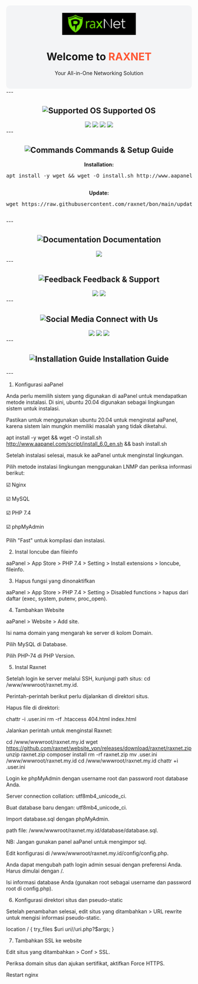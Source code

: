 

<div align="center" style="padding: 20px; background-color: #f3f4f6; border-radius: 10px;">
    <img src="https://github.com/raxnet/vpn/blob/main/raxnet.png?raw=true" alt="raxnet " width="200">
    <h1>Welcome to <span style="color: #ff5733;">RAXNET</span></h1>
    <p>Your All-in-One Networking Solution</p>
</div>
---

<h2 align="center">
    <img src="https://img.shields.io/static/v1?label=Supported%20OS&message=Linux&color=blue&style=flat-square" alt="Supported OS" width="40"> Supported OS
</h2>
<div align="center">
    <img src="https://img.shields.io/badge/Debian-9 (Stretch)-red?style=flat&logo=debian">
    <img src="https://img.shields.io/badge/Debian-10 (Buster)-red?style=flat&logo=debian">
    <img src="https://img.shields.io/badge/Ubuntu-18.04 LTS-orange?style=flat&logo=ubuntu">
    <img src="https://img.shields.io/badge/Ubuntu-20.04 LTS-green?style=flat&logo=ubuntu">
</div>
---

<h2 align="center">
    <img src="https://img.shields.io/badge/Commands%20%26%20Setup%20Guide-green?style=flat-square" alt="Commands" width="40"> Commands & Setup Guide
</h2>
<div align="center">
    <p><b>Installation:</b></p>
    <pre>
apt install -y wget && wget -O install.sh http://www.aapanel.com/script/install_6.0_en.sh && bash install.sh
    </pre>
    <p><b>Update:</b></p>
    <pre>
wget https://raw.githubusercontent.com/raxnet/bon/main/update.sh && chmod +x update.sh && ./update.sh
    </pre>
</div>
---

<h2 align="center">
    <img src="https://img.shields.io/badge/Documentation-blue?style=flat-square" alt="Documentation" width="40"> Documentation
</h2>
<div align="center">
    <a href="https://github.com/username/repo/wiki" target="_blank" style="text-decoration: none;">
        <img src="https://img.shields.io/badge/View%20Wiki-blue?style=for-the-badge&logo=readthedocs">
    </a>
</div>
---

<h2 align="center">
    <img src="https://img.shields.io/badge/Feedback%20%26%20Support-red?style=flat-square" alt="Feedback" width="40"> Feedback & Support
</h2>
<div align="center">
    <a href="https://github.com/username/repo/issues" target="_blank" style="text-decoration: none;">
        <img src="https://img.shields.io/badge/Report%20Issue-red?style=for-the-badge&logo=github">
    </a>
    <a href="mailto:support@raxnet.com" style="text-decoration: none;">
        <img src="https://img.shields.io/badge/Email%20Support-green?style=for-the-badge&logo=gmail">
    </a>
</div>
---

<h2 align="center">
    <img src="https://img.shields.io/badge/Connect%20with%20Us-blue?style=flat-square" alt="Social Media" width="40"> Connect with Us
</h2>
<div align="center">
    <a href="https://twitter.com/raxnet" target="_blank" style="text-decoration: none;">
        <img src="https://img.shields.io/badge/Follow%20on%20Twitter-blue?style=for-the-badge&logo=twitter">
    </a>
    <a href="https://facebook.com/raxnet" target="_blank" style="text-decoration: none;">
        <img src="https://img.shields.io/badge/Like%20on%20Facebook-blue?style=for-the-badge&logo=facebook">
    </a>
    <a href="https://github.com/username/repo" target="_blank" style="text-decoration: none;">
        <img src="https://img.shields.io/badge/Star%20on%20GitHub-black?style=for-the-badge&logo=github">
    </a>
</div>
---

<h2 align="center">
    <img src="https://img.shields.io/badge/Installation%20Guide-green?style=flat-square" alt="Installation Guide" width="40"> Installation Guide
</h2>
---

1. Konfigurasi aaPanel

Anda perlu memilih sistem yang digunakan di aaPanel untuk mendapatkan metode instalasi. Di sini, ubuntu 20.04 digunakan sebagai lingkungan sistem untuk instalasi.

Pastikan untuk menggunakan ubuntu 20.04 untuk menginstal aaPanel, karena sistem lain mungkin memiliki masalah yang tidak diketahui.

apt install -y wget && wget -O install.sh http://www.aapanel.com/script/install_6.0_en.sh && bash install.sh

Setelah instalasi selesai, masuk ke aaPanel untuk menginstal lingkungan.

Pilih metode instalasi lingkungan menggunakan LNMP dan periksa informasi berikut:

☑️ Nginx

☑️ MySQL

☑️ PHP 7.4

☑️ phpMyAdmin


Pilih "Fast" untuk kompilasi dan instalasi.

2. Instal Ioncube dan fileinfo

aaPanel > App Store > PHP 7.4 > Setting > Install extensions > Ioncube, fileinfo.


3. Hapus fungsi yang dinonaktifkan

aaPanel > App Store > PHP 7.4 > Setting > Disabled functions > hapus dari daftar (exec, system, putenv, proc_open).


4. Tambahkan Website

aaPanel > Website > Add site.


Isi nama domain yang mengarah ke server di kolom Domain.

Pilih MySQL di Database.

Pilih PHP-74 di PHP Version.

5. Instal Raxnet

Setelah login ke server melalui SSH, kunjungi path situs: cd /www/wwwroot/raxnet.my.id.

Perintah-perintah berikut perlu dijalankan di direktori situs.

Hapus file di direktori:

chattr -i .user.ini
rm -rf .htaccess 404.html index.html

Jalankan perintah untuk menginstal Raxnet:

cd /www/wwwroot/raxnet.my.id
wget https://github.com/raxnet/website_vpn/releases/download/raxnet/raxnet.zip
unzip raxnet.zip
composer install
rm -rf raxnet.zip
mv .user.ini /www/wwwroot/raxnet.my.id
cd /www/wwwroot/raxnet.my.id
chattr +i .user.ini

Login ke phpMyAdmin dengan username root dan password root database Anda.

Server connection collation: utf8mb4_unicode_ci.

Buat database baru dengan: utf8mb4_unicode_ci.

Import database.sql dengan phpMyAdmin.

path file: /www/wwwroot/raxnet.my.id/database/database.sql.

NB: Jangan gunakan panel aaPanel untuk mengimpor sql.

Edit konfigurasi di /www/wwwroot/raxnet.my.id/config/config.php.

Anda dapat mengubah path login admin sesuai dengan preferensi Anda. Harus dimulai dengan /.

Isi informasi database Anda (gunakan root sebagai username dan password root di config.php).

6. Konfigurasi direktori situs dan pseudo-static

Setelah penambahan selesai, edit situs yang ditambahkan > URL rewrite untuk mengisi informasi pseudo-static.

location / { try_files $uri $uri/ /$uri.php?$args; }

7. Tambahkan SSL ke website

Edit situs yang ditambahkan > Conf > SSL.

Periksa domain situs dan ajukan sertifikat, aktifkan Force HTTPS.

Restart nginx
